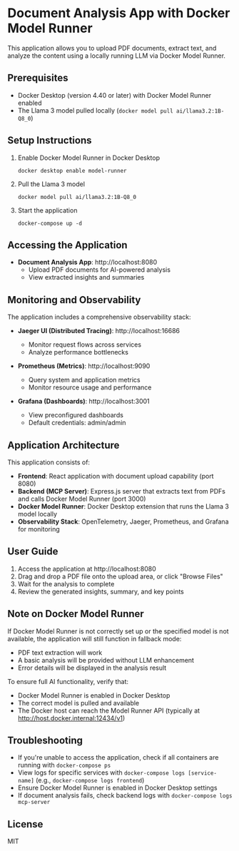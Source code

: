 
# Document Analysis App with Docker Model Runner

This application allows you to upload PDF documents, extract text, and analyze the content using a locally running LLM via Docker Model Runner.

## Prerequisites

- Docker Desktop (version 4.40 or later) with Docker Model Runner enabled
- The Llama 3 model pulled locally (`docker model pull ai/llama3.2:1B-Q8_0`)

## Setup Instructions

1. Enable Docker Model Runner in Docker Desktop
   ```
   docker desktop enable model-runner
   ```

2. Pull the Llama 3 model
   ```
   docker model pull ai/llama3.2:1B-Q8_0
   ```

3. Start the application
   ```
   docker-compose up -d
   ```

## Accessing the Application

- **Document Analysis App**: http://localhost:8080
  - Upload PDF documents for AI-powered analysis
  - View extracted insights and summaries

## Monitoring and Observability

The application includes a comprehensive observability stack:

- **Jaeger UI (Distributed Tracing)**: http://localhost:16686
  - Monitor request flows across services
  - Analyze performance bottlenecks

- **Prometheus (Metrics)**: http://localhost:9090
  - Query system and application metrics
  - Monitor resource usage and performance

- **Grafana (Dashboards)**: http://localhost:3001
  - View preconfigured dashboards
  - Default credentials: admin/admin

## Application Architecture

This application consists of:

- **Frontend**: React application with document upload capability (port 8080)
- **Backend (MCP Server)**: Express.js server that extracts text from PDFs and calls Docker Model Runner (port 3000)
- **Docker Model Runner**: Docker Desktop extension that runs the Llama 3 model locally
- **Observability Stack**: OpenTelemetry, Jaeger, Prometheus, and Grafana for monitoring

## User Guide

1. Access the application at http://localhost:8080
2. Drag and drop a PDF file onto the upload area, or click "Browse Files"
3. Wait for the analysis to complete
4. Review the generated insights, summary, and key points

## Note on Docker Model Runner

If Docker Model Runner is not correctly set up or the specified model is not available, the application will still function in fallback mode:
- PDF text extraction will work
- A basic analysis will be provided without LLM enhancement
- Error details will be displayed in the analysis result

To ensure full AI functionality, verify that:
- Docker Model Runner is enabled in Docker Desktop
- The correct model is pulled and available
- The Docker host can reach the Model Runner API (typically at http://host.docker.internal:12434/v1)

## Troubleshooting

- If you're unable to access the application, check if all containers are running with `docker-compose ps`
- View logs for specific services with `docker-compose logs [service-name]` (e.g., `docker-compose logs frontend`)
- Ensure Docker Model Runner is enabled in Docker Desktop settings
- If document analysis fails, check backend logs with `docker-compose logs mcp-server`

## License

MIT

